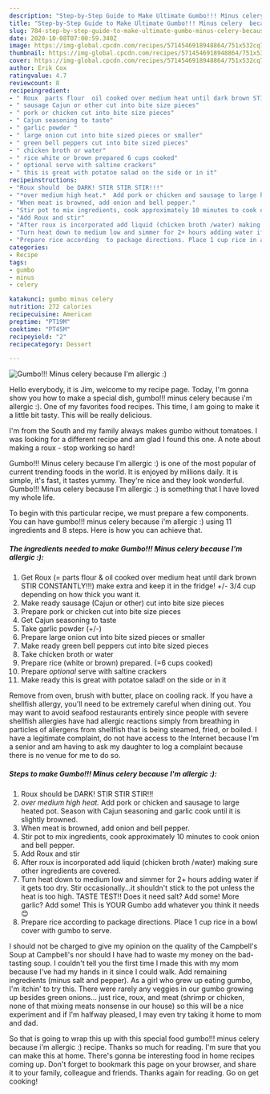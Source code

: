 ```yaml
---
description: "Step-by-Step Guide to Make Ultimate Gumbo!!! Minus celery  because I&amp;#39;m  allergic  :)"
title: "Step-by-Step Guide to Make Ultimate Gumbo!!! Minus celery  because I&amp;#39;m  allergic  :)"
slug: 784-step-by-step-guide-to-make-ultimate-gumbo-minus-celery-because-i-and-39-m-allergic
date: 2020-10-08T07:00:59.340Z
image: https://img-global.cpcdn.com/recipes/5714546918948864/751x532cq70/gumbo-minus-celery-because-im-allergic-recipe-main-photo.jpg
thumbnail: https://img-global.cpcdn.com/recipes/5714546918948864/751x532cq70/gumbo-minus-celery-because-im-allergic-recipe-main-photo.jpg
cover: https://img-global.cpcdn.com/recipes/5714546918948864/751x532cq70/gumbo-minus-celery-because-im-allergic-recipe-main-photo.jpg
author: Erik Cox
ratingvalue: 4.7
reviewcount: 8
recipeingredient:
- " Roux  parts flour  oil cooked over medium heat until dark brown STIR CONSTANTLY make extra and keep it in the fridge  34 cup depending on how thick you want it"
- " sausage Cajun or other cut into bite size pieces"
- " pork or chicken cut into bite size pieces"
- " Cajun seasoning to taste"
- " garlic powder "
- " large onion cut into bite sized pieces or smaller"
- " green bell peppers cut into bite sized pieces"
- " chicken broth or water"
- " rice white or brown prepared 6 cups cooked"
- " optional serve with saltine crackers"
- " this is great with potatoe salad on the side or in it"
recipeinstructions:
- "Roux should  be DARK! STIR STIR STIR!!!"
- "*over medium high heat.*  Add pork or chicken and sausage to large heated pot. Season with Cajun seasoning and garlic cook until it is slightly browned."
- "When meat is browned, add onion and bell pepper."
- "Stir pot to mix ingredients, cook approximately 10 minutes to cook onion and bell pepper."
- "Add Roux and stir"
- "After roux is incorporated add liquid (chicken broth /water) making sure other  ingredients are covered."
- "Turn heat down to medium low and simmer for 2+ hours adding water if it gets too dry. Stir occasionally...it shouldn&#39;t stick to the pot unless the heat is too high. TASTE TEST!! Does it need salt? Add some!  More garlic? Add some! This is YOUR Gumbo add whatever you think it needs 😊"
- "Prepare rice according  to package directions. Place 1 cup rice in a bowl cover with gumbo to serve."
categories:
- Recipe
tags:
- gumbo
- minus
- celery

katakunci: gumbo minus celery 
nutrition: 272 calories
recipecuisine: American
preptime: "PT19M"
cooktime: "PT45M"
recipeyield: "2"
recipecategory: Dessert

---
```



![Gumbo!!! Minus celery  because I&#39;m  allergic  :)](https://img-global.cpcdn.com/recipes/5714546918948864/751x532cq70/gumbo-minus-celery-because-im-allergic-recipe-main-photo.jpg)

Hello everybody, it is Jim, welcome to my recipe page. Today, I'm gonna show you how to make a special dish, gumbo!!! minus celery  because i&#39;m  allergic  :). One of my favorites food recipes. This time, I am going to make it a little bit tasty. This will be really delicious.

I&#39;m from the South and my family always makes gumbo without tomatoes. I was looking for a different recipe and am glad I found this one. A note about making a roux - stop working so hard!

Gumbo!!! Minus celery  because I&#39;m  allergic  :) is one of the most popular of current trending foods in the world. It is enjoyed by millions daily. It is simple, it's fast, it tastes yummy. They're nice and they look wonderful. Gumbo!!! Minus celery  because I&#39;m  allergic  :) is something that I have loved my whole life.


To begin with this particular recipe, we must prepare a few components. You can have gumbo!!! minus celery  because i&#39;m  allergic  :) using 11 ingredients and 8 steps. Here is how you can achieve that.

<!--inarticleads1-->

##### The ingredients needed to make Gumbo!!! Minus celery  because I&#39;m  allergic  :):

1. Get  Roux (= parts flour &amp; oil cooked over medium heat until dark brown STIR CONSTANTLY!!!) make extra and keep it in the fridge! +/- 3/4 cup depending on how thick you want it.
1. Make ready  sausage (Cajun or other) cut into bite size pieces
1. Prepare  pork or chicken cut into bite size pieces
1. Get  Cajun seasoning to taste
1. Take  garlic powder (+/-)
1. Prepare  large onion cut into bite sized pieces or smaller
1. Make ready  green bell peppers cut into bite sized pieces
1. Take  chicken broth or water
1. Prepare  rice (white or brown) prepared. (=6 cups cooked)
1. Prepare  *optional* serve with saltine crackers
1. Make ready  this is great with potatoe salad! on the side or in it


Remove from oven, brush with butter, place on cooling rack. If you have a shellfish allergy, you&#39;ll need to be extremely careful when dining out. You may want to avoid seafood restaurants entirely since people with severe shellfish allergies have had allergic reactions simply from breathing in particles of allergens from shellfish that is being steamed, fried, or boiled. I have a legitimate complaint, do not have access to the Internet because I&#39;m a senior and am having to ask my daughter to log a complaint because there is no venue for me to do so. 

<!--inarticleads2-->

##### Steps to make Gumbo!!! Minus celery  because I&#39;m  allergic  :):

1. Roux should  be DARK! STIR STIR STIR!!!
1. *over medium high heat.*  Add pork or chicken and sausage to large heated pot. Season with Cajun seasoning and garlic cook until it is slightly browned.
1. When meat is browned, add onion and bell pepper.
1. Stir pot to mix ingredients, cook approximately 10 minutes to cook onion and bell pepper.
1. Add Roux and stir
1. After roux is incorporated add liquid (chicken broth /water) making sure other  ingredients are covered.
1. Turn heat down to medium low and simmer for 2+ hours adding water if it gets too dry. Stir occasionally...it shouldn&#39;t stick to the pot unless the heat is too high. TASTE TEST!! Does it need salt? Add some!  More garlic? Add some! This is YOUR Gumbo add whatever you think it needs 😊
1. Prepare rice according  to package directions. Place 1 cup rice in a bowl cover with gumbo to serve.


I should not be charged to give my opinion on the quality of the Campbell&#39;s Soup at Campbell&#39;s nor should I have had to waste my money on the bad-tasting soup. I couldn&#39;t tell you the first time I made this with my mom because I&#39;ve had my hands in it since I could walk. Add remaining ingredients (minus salt and pepper). As a girl who grew up eating gumbo, I&#39;m itchin&#39; to try this. There were rarely any veggies in our gumbo growing up besides green onions… just rice, roux, and meat (shrimp or chicken, none of that mixing meats nonsense in our house) so this will be a nice experiment and if I&#39;m halfway pleased, I may even try taking it home to mom and dad. 

So that is going to wrap this up with this special food gumbo!!! minus celery  because i&#39;m  allergic  :) recipe. Thanks so much for reading. I'm sure that you can make this at home. There's gonna be interesting food in home recipes coming up. Don't forget to bookmark this page on your browser, and share it to your family, colleague and friends. Thanks again for reading. Go on get cooking!
